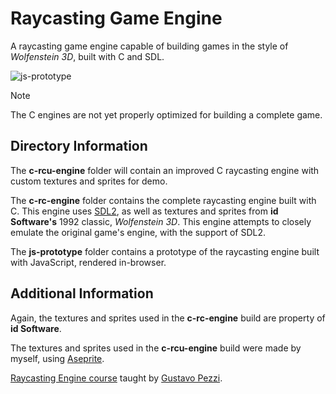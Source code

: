 # Raycasting Game Engine

A raycasting game engine capable of building games in the style of *Wolfenstein 3D*, built with C and SDL.

![js-prototype](https://github.com/Nico-Posateri/c-and-js-raycast-engine/assets/141705409/f522b7d8-7144-4a0b-a7fa-3bf18a38a31e)
> [!NOTE]
> The C engines are not yet properly optimized for building a complete game.

## Directory Information
The **c-rcu-engine** folder will contain an improved C raycasting engine with custom textures and sprites for demo.

The **c-rc-engine** folder contains the complete raycasting engine built with C. This engine uses [SDL2](https://github.com/libsdl-org/SDL/releases/tag/release-2.28.5), as well as textures and sprites from **id Software's** 1992 classic, *Wolfenstein 3D*. This engine attempts to closely emulate the original game's engine, with the support of SDL2.

The **js-prototype** folder contains a prototype of the raycasting engine built with JavaScript, rendered in-browser.

## Additional Information
Again, the textures and sprites used in the **c-rc-engine** build are property of **id Software**.

The textures and sprites used in the **c-rcu-engine** build were made by myself, using [Aseprite](https://www.aseprite.org/).

[Raycasting Engine course](https://pikuma.com/courses/raycasting-engine-tutorial-algorithm-javascript) taught by [Gustavo Pezzi](https://github.com/gustavopezzi).
